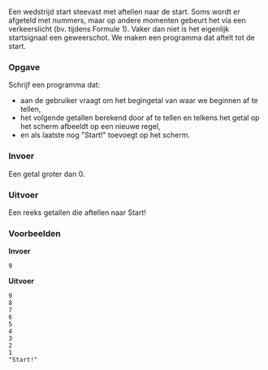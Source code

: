 Een wedstrijd start steevast met aftellen naar de start. Soms wordt er afgeteld met nummers, maar op andere momenten gebeurt het via een verkeerslicht (bv. tijdens Formule 1). Vaker dan niet is het eigenlijk startsignaal een geweerschot. We maken een programma dat aftelt tot de start.

### Opgave

Schrijf een programma dat:
- aan de gebruiker vraagt om het begingetal van waar we beginnen af te tellen,
- het volgende getallen berekend door af te tellen en telkens het getal op het scherm afbeeldt op een nieuwe regel,
- en als laatste nog "Start!" toevoegt op het scherm.

### Invoer

Een getal groter dan 0.

### Uitvoer

Een reeks getallen die aftellen naar Start!

### Voorbeelden

**Invoer**
    
    9

**Uitvoer**
    
    9
    8
    7
    6
    5
    4
    3
    2
    1
    "Start!"
   
